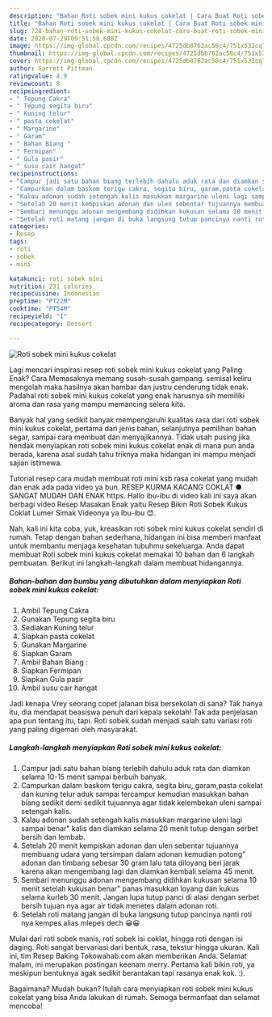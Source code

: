 ```yaml
---
description: "Bahan Roti sobek mini kukus cokelat | Cara Buat Roti sobek mini kukus cokelat Yang Bisa Manjain Lidah"
title: "Bahan Roti sobek mini kukus cokelat | Cara Buat Roti sobek mini kukus cokelat Yang Bisa Manjain Lidah"
slug: 728-bahan-roti-sobek-mini-kukus-cokelat-cara-buat-roti-sobek-mini-kukus-cokelat-yang-bisa-manjain-lidah
date: 2020-07-29T09:51:58.688Z
image: https://img-global.cpcdn.com/recipes/4725db8762ac58c4/751x532cq70/roti-sobek-mini-kukus-cokelat-foto-resep-utama.jpg
thumbnail: https://img-global.cpcdn.com/recipes/4725db8762ac58c4/751x532cq70/roti-sobek-mini-kukus-cokelat-foto-resep-utama.jpg
cover: https://img-global.cpcdn.com/recipes/4725db8762ac58c4/751x532cq70/roti-sobek-mini-kukus-cokelat-foto-resep-utama.jpg
author: Garrett Pittman
ratingvalue: 4.9
reviewcount: 8
recipeingredient:
- " Tepung Cakra"
- " Tepung segita biru"
- " Kuning telur"
- " pasta cokelat"
- " Margarine"
- " Garam"
- " Bahan Biang "
- " Fermipan"
- " Gula pasir"
- " susu cair hangat"
recipeinstructions:
- "Campur jadi satu bahan biang terlebih dahulu aduk rata dan diamkan selama 10-15 menit sampai berbuih banyak."
- "Campurkan dalam baskom terigu cakra, segita biru, garam,pasta cokelat dan kuning telur aduk sampai tercampur kemudian masukkan bahan biang sedikit demi sedikit tujuannya agar tidak kelembekan uleni sampai setengah kalis."
- "Kalau adonan sudah setengah kalis masukkan margarine uleni lagi sampai benar&#34; kalis dan diamkan selama 20 menit tutup dengan serbet bersih dan lembab."
- "Setelah 20 menit kempiskan adonan dan ulen sebentar tujuannya membuang udara yang tersimpan dalam adonan kemudian potong&#34; adonan dan timbang sebesar 30 gram lalu tata diloyang beri jarak karena akan mengembang lagi dan diamkan kembali selama 45 menit."
- "Sembari menunggu adonan mengembang didihkan kukusan selama 10 menit setelah kukusan benar&#34; panas masukkan loyang dan kukus selama kurleb 30 menit. Jangan lupa tutup panci di alasi dengan serbet bersih tujuan nya agar air tidak menetes dalam adonan roti."
- "Setelah roti matang jangan di buka langsung tutup pancinya nanti roti nya kempes alias mlepes dech 😀😀"
categories:
- Resep
tags:
- roti
- sobek
- mini

katakunci: roti sobek mini 
nutrition: 231 calories
recipecuisine: Indonesian
preptime: "PT22M"
cooktime: "PT54M"
recipeyield: "1"
recipecategory: Dessert

---
```



![Roti sobek mini kukus cokelat](https://img-global.cpcdn.com/recipes/4725db8762ac58c4/751x532cq70/roti-sobek-mini-kukus-cokelat-foto-resep-utama.jpg)

Lagi mencari inspirasi resep roti sobek mini kukus cokelat yang Paling Enak? Cara Memasaknya memang susah-susah gampang. semisal keliru mengolah maka hasilnya akan hambar dan justru cenderung tidak enak. Padahal roti sobek mini kukus cokelat yang enak harusnya sih memiliki aroma dan rasa yang mampu memancing selera kita.

Banyak hal yang sedikit banyak mempengaruhi kualitas rasa dari roti sobek mini kukus cokelat, pertama dari jenis bahan, selanjutnya pemilihan bahan segar, sampai cara membuat dan menyajikannya. Tidak usah pusing jika hendak menyiapkan roti sobek mini kukus cokelat enak di mana pun anda berada, karena asal sudah tahu triknya maka hidangan ini mampu menjadi sajian istimewa.

Tutorial resep cara mudah membuat roti mini ksb rasa cokelat yang mudah dan enak ada pada video ya bun. RESEP KURMA KACANG COKLAT ● SANGAT MUDAH DAN ENAK https. Hallo ibu-ibu di video kali ini saya akan berbagi video Resep Masakan Enak yaitu Resep Bikin Roti Sobek Kukus Coklat Lumer Simak Videonya ya Ibu-ibu 😊.


Nah, kali ini kita coba, yuk, kreasikan roti sobek mini kukus cokelat sendiri di rumah. Tetap dengan bahan sederhana, hidangan ini bisa memberi manfaat untuk membantu menjaga kesehatan tubuhmu sekeluarga. Anda dapat membuat Roti sobek mini kukus cokelat memakai 10 bahan dan 6 langkah pembuatan. Berikut ini langkah-langkah dalam membuat hidangannya.

<!--inarticleads1-->

##### Bahan-bahan dan bumbu yang dibutuhkan dalam menyiapkan Roti sobek mini kukus cokelat:

1. Ambil  Tepung Cakra
1. Gunakan  Tepung segita biru
1. Sediakan  Kuning telur
1. Siapkan  pasta cokelat
1. Gunakan  Margarine
1. Siapkan  Garam
1. Ambil  Bahan Biang :
1. Siapkan  Fermipan
1. Siapkan  Gula pasir
1. Ambil  susu cair hangat


Jadi kenapa Vrey seorang copet jalanan bisa bersekolah di sana? Tak hanya itu, dia mendapat beasiswa penuh dari kepala sekolah! Tak ada penjelasan apa pun tentang itu, tapi. Roti sobek sudah menjadi salah satu variasi roti yang paling digemari oleh masyarakat. 

<!--inarticleads2-->

##### Langkah-langkah menyiapkan Roti sobek mini kukus cokelat:

1. Campur jadi satu bahan biang terlebih dahulu aduk rata dan diamkan selama 10-15 menit sampai berbuih banyak.
1. Campurkan dalam baskom terigu cakra, segita biru, garam,pasta cokelat dan kuning telur aduk sampai tercampur kemudian masukkan bahan biang sedikit demi sedikit tujuannya agar tidak kelembekan uleni sampai setengah kalis.
1. Kalau adonan sudah setengah kalis masukkan margarine uleni lagi sampai benar&#34; kalis dan diamkan selama 20 menit tutup dengan serbet bersih dan lembab.
1. Setelah 20 menit kempiskan adonan dan ulen sebentar tujuannya membuang udara yang tersimpan dalam adonan kemudian potong&#34; adonan dan timbang sebesar 30 gram lalu tata diloyang beri jarak karena akan mengembang lagi dan diamkan kembali selama 45 menit.
1. Sembari menunggu adonan mengembang didihkan kukusan selama 10 menit setelah kukusan benar&#34; panas masukkan loyang dan kukus selama kurleb 30 menit. Jangan lupa tutup panci di alasi dengan serbet bersih tujuan nya agar air tidak menetes dalam adonan roti.
1. Setelah roti matang jangan di buka langsung tutup pancinya nanti roti nya kempes alias mlepes dech 😀😀


Mulai dari roti sobek manis, roti sobek isi coklat, hingga roti dengan isi daging. Roti sangat bervariasi dari bentuk, rasa, tekstur hingga ukuran. Kali ini, tim Resep Baking Tokowahab.com akan memberikan Anda. Selamat malam, ini merupakan postingan keenam merry. Pertama kali bikin roti, ya meskipun bentuknya agak sedikit berantakan tapi rasanya enak kok. :). 

Bagaimana? Mudah bukan? Itulah cara menyiapkan roti sobek mini kukus cokelat yang bisa Anda lakukan di rumah. Semoga bermanfaat dan selamat mencoba!
